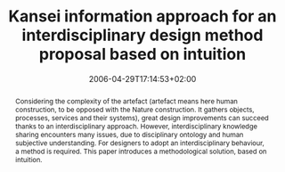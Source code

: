 ---
slug: kansei-information-approach-for-an-interdisciplinary-design-method-proposal-based-on-intuition
title: "Kansei information approach for an interdisciplinary design method proposal based on intuition"
layout: publi
searchFilter: Publication
searchWeight: 8
publitype: inproceedings
subsection: conference
kansei: true
researchpage: true
institution:
    heig: 1
    logo: Tsukuba
    short: 'U. of Tsukuba'
    web: "https://www.tsukuba.ac.jp/"
    name: "University of Tsukuba"
research: 
    -  kansei
chaire: false
date: 2006-04-29T17:14:53+02:00
shortConf: "IDC 2006"
citation:
    authors:
        1: ["Levy", "Pierre", "P."]
        2: ["Yamanaka", "Toshimasa", "T."]
    year: 2006
    title: "Kansei information approach for an interdisciplinary design method proposal based on intuition"
    proceedings: "the Proceedings of 9th International Design Conference 2006"
    editors:
        1: ["Marjanovic", "D.", "D."]
    firstpage: "1475"
    lastpage: "1482"
    publisher: ["Design Society", "Dubrovnik, Croatia"]
reference: "Lévy, P., & Yamanaka, T. (2006). Kansei information approach for an interdisciplinary design method proposal based on intuition. In D., Marjanovic (Eds.), the Proceedings of 9th International Design Conference 2006 (pp 1475 – 1482). Dubrovnik, Croatia."
abstract: "Considering the complexity of the artefact (artefact means here human construction, to be opposed with the Nature construction. It gathers objects, processes, services and their systems), great design improvements can succeed thanks to an interdisciplinary approach. However, interdisciplinary knowledge sharing encounters many issues, due to disciplinary ontology and human subjective understanding. For designers to adopt an interdisciplinary behaviour, a method is required. This paper introduces a methodological solution, based on intuition."
link:
    1: ["paper", "paper", "https://1drv.ms/b/s!AnQx_v88q65Qv4Qm3OcvuZurJJzvOQ?e=zOJiSU"]
---